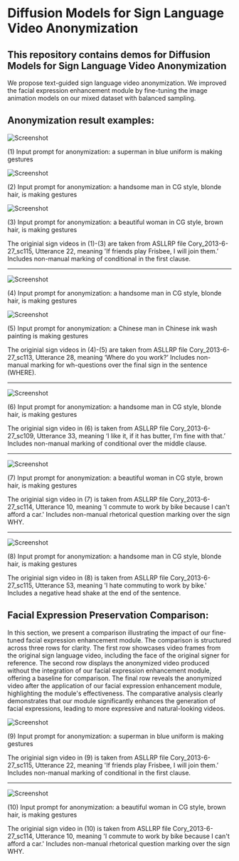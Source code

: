 # Diffusion Models for Sign Language Video Anonymization

## This repository contains demos for Diffusion Models for Sign Language Video Anonymization
We propose text-guided sign language video anonymization. 
We improved the facial expression enhancement module by fine-tuning the image animation models on our mixed dataset with balanced sampling.

## Anonymization result examples:

![Screenshot](demos/6188928_hed0_100_compare.gif)

(1) Input prompt for anonymization: a superman in blue uniform is making gestures

![Screenshot](demos/6188928_hed0_101_compare.gif)

(2) Input prompt for anonymization: a handsome man in CG style, blonde hair, is making gestures

![Screenshot](demos/6188928_nhed1_wm_compare.gif)

(3) Input prompt for anonymization: a beautiful woman in CG style, brown hair, is making gestures

The originial sign videos in (1)-(3) are taken from ASLLRP file Cory_2013-6-27_sc115, Utterance 22, meaning 'If friends play Frisbee, I will join them.’ Includes non-manual marking of conditional in the first clause.
****

![Screenshot](demos/633534_nhed1_compare_keep.gif)

(4) Input prompt for anonymization: a handsome man in CG style, blonde hair, is making gestures

![Screenshot](demos/633534_nhed2_compare_keep.gif)

(5) Input prompt for anonymization: a Chinese man in Chinese ink wash painting is making gestures

The originial sign videos in (4)-(5) are taken from ASLLRP file Cory_2013-6-27_sc113, Utterance 28, meaning ‘Where do you work?’ Includes non-manual marking for wh-questions over the final sign in the sentence (WHERE).

****

![Screenshot](demos/8397739_nhed1_compare_keep.gif)

(6) Input prompt for anonymization: a handsome man in CG style, blonde hair, is making gestures

The originial sign video in (6) is taken from ASLLRP file Cory_2013-6-27_sc109, Utterance 33, meaning ‘I like it, if it has butter, I'm fine with that.’ Includes non-manual marking of conditional over the middle clause.

****

![Screenshot](demos/79801108_nhed1_wm_compare.gif)

(7) Input prompt for anonymization: a beautiful woman in CG style, brown hair, is making gestures

The originial sign video in (7) is taken from ASLLRP file Cory_2013-6-27_sc114, Utterance 10, meaning 'I commute to work by bike because I can't afford a car.' Includes non-manual rhetorical question marking over the sign WHY.
****

![Screenshot](demos/6186858_nhed1_compare_keep.gif)

(8) Input prompt for anonymization: a handsome man in CG style, blonde hair, is making gestures

The originial sign video in (8) is taken from ASLLRP file Cory_2013-6-27_sc115, Utterance 53, meaning 'I hate commuting to work by bike.' Includes a negative head shake at the end of the sentence.


## Facial Expression Preservation Comparison:

In this section, we present a comparison illustrating the impact of our fine-tuned facial expression enhancement module. The comparison is structured across three rows for clarity. The first row showcases video frames from the original sign language video, including the face of the original signer for reference. The second row displays the anonymized video produced without the integration of our facial expression enhancement module, offering a baseline for comparison. The final row reveals the anonymized video after the application of our facial expression enhancement module, highlighting the module's effectiveness. The comparative analysis clearly demonstrates that our module significantly enhances the generation of facial expressions, leading to more expressive and natural-looking videos.

![Screenshot](demos/6188928_head_2.gif)

(9) Input prompt for anonymization: a superman in blue uniform is making gestures

The originial sign video in (9) is taken from ASLLRP file Cory_2013-6-27_sc115, Utterance 22, meaning 'If friends play Frisbee, I will join them.’ Includes non-manual marking of conditional in the first clause.

****

![Screenshot](demos/79801108_head_2.gif)

(10) Input prompt for anonymization: a beautiful woman in CG style, brown hair, is making gestures

The originial sign video in (10) is taken from ASLLRP file Cory_2013-6-27_sc114, Utterance 10, meaning 'I commute to work by bike because I can't afford a car.' Includes non-manual rhetorical question marking over the sign WHY.

